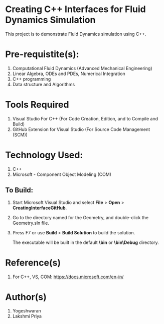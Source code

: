 # Creating C++ Interfaces for Fluid Dynamics Simulation
This project is to demonstrate Fluid Dynamics simulation using C++. 

# Pre-requistite(s):
1) Computational Fluid Dynamics (Advanced Mechanical Engineering)
2) Linear Algebra, ODEs and PDEs, Numerical Integration 
3) C++ programming
4) Data structure and Algorithms

# Tools Required
1) Visual Studio For C++ (For Code Creation, Edition, and to Compile and Build)
2) GitHub Extension for Visual Studio (For Source Code Management (SCM))

# Technology Used:
1) C++ 
2) Microsoft - Component Object Modeling (COM)

To Build:
----------------
1.  Start Microsoft Visual Studio and select **File** \> **Open** \> **CreatingInterfaceGitHub**.
2.  Go to the directory named for the Geometry, and double-click the Geometry.sln file.
3.  Press F7 or use **Build** \> **Build Solution** to build the solution.

    The executable will be built in the default **\\bin** or **\\bin\\Debug** directory.

# Reference(s)
1) For C++, VS, COM: https://docs.microsoft.com/en-in/

# Author(s)
1. Yogeshwaran
2. Lakshmi Priya
